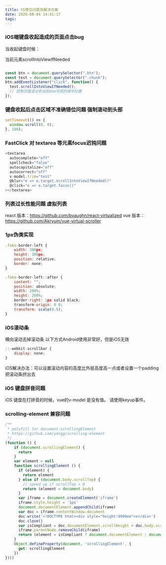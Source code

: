 ```yaml
---
title: h5常见问题及解决方案
date: 2020-08-04 14:41:17
tags:
---
```



### iOS端键盘收起造成的页面点击bug
当收起键盘时候：

当前元素scrollIntoViewIfNeeded
```javascript

const btn = document.querySelector(".btn");
const test = document.querySelector(".chunk");
btn.addEventListener("click", function() {
  test.scrollIntoViewIfNeeded();
  // 控制页面滚动到当前dom可视的居中位置
});

```

### 键盘收起后点击区域不准确错位问题  强制滚动到头部

```javascript
setTimeout(() => {
  window.scroll(0, 0);
}, 100);

```

### FastClick 对 textarea 等元素focus迟钝问题

```javascript
<textarea
  autocomplete="off"
  spellcheck="false"
  autocapitalize="off"
  autocorrect="off"
  v-model.trim="test"
  @blur="e => e.target.scrollIntoViewIfNeeded()"
  @click="e => e.target.focus()"
></textarea>
```

### 列表过长性能问题 虚拟列表
react 版本：https://github.com/bvaughn/react-virtualized
vue 版本：https://github.com/Akryum/vue-virtual-scroller


### 1px伪类实现

```javascript
.fake-border-left {
    width: 300px;
    height: 300px;
    position: relative;
    border: none;
}

.fake-border-left::after {
    content: "";
    position: absolute;
    width: 200%;
    height: 200%;
    border-right: 1px solid black;
    transform-origin: 0 0;
    transform: scale(0.5);
}

```
### iOS滚动条
横向滚动去掉滚动条
以下方式Android使用非常好，但是iOS无效
```javascript
::-webkit-scrollbar {
    display: none;
}
```
iOS解决办法：可以设置滚动内容的高度比外层高度高一点或者设置一个padding把滚动条挤出去


### iOS 键盘拼音问题
iOS 键盘在打拼音的时候，vue的v-model 是没有值。
请使用keyup事件。


### scrolling-element 兼容问题
```javascript
/**
 * polyfill for document.scrollingElement
 * https://github.com/yangg/scrolling-element
 */
(function () {
    if (document.scrollingElement) {
      return
    }
    var element = null
    function scrollingElement () {
      if (element) {
        return element
      } else if (document.body.scrollTop) {
        // speed up if scrollTop > 0
        return (element = document.body)
      }
      var iframe = document.createElement('iframe')
      iframe.style.height = '1px'
      document.documentElement.appendChild(iframe)
      var doc = iframe.contentWindow.document
      doc.write('<!DOCTYPE html><div style="height:9999em">x</div>')
      doc.close()
      var isCompliant = doc.documentElement.scrollHeight > doc.body.scrollHeight
      iframe.parentNode.removeChild(iframe)
      return (element = isCompliant ? document.documentElement : document.body)
    }
    Object.defineProperty(document, 'scrollingElement', {
      get: scrollingElement
    })
})()

```